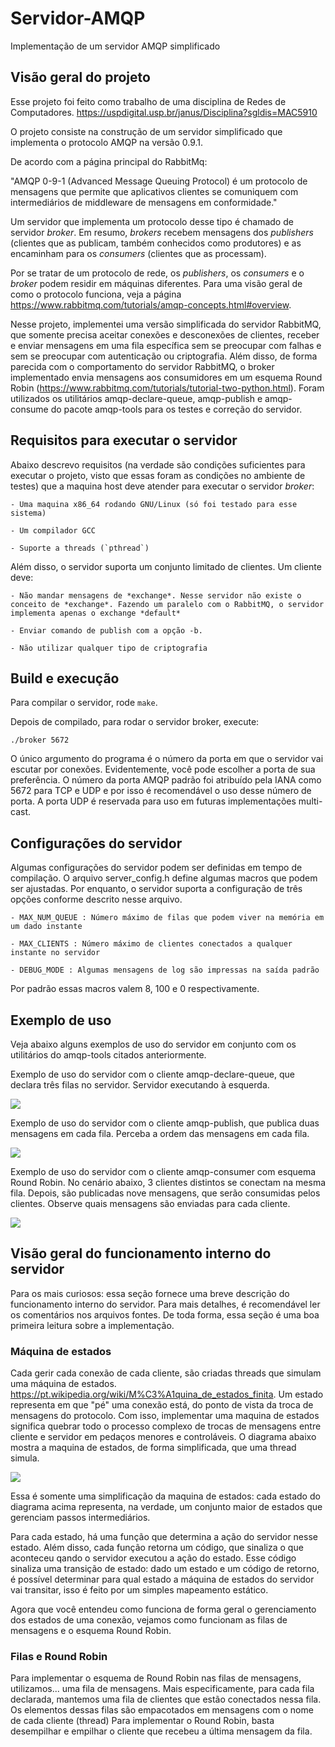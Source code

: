 # Servidor-AMQP

Implementação de um servidor AMQP simplificado

## Visão geral do projeto

Esse projeto foi feito como trabalho de uma disciplina de Redes de Computadores.
https://uspdigital.usp.br/janus/Disciplina?sgldis=MAC5910

O projeto consiste na construção de um servidor simplificado que implementa o protocolo AMQP na versão 0.9.1.

De acordo com a página principal do RabbitMq: 

"AMQP 0-9-1 (Advanced Message Queuing Protocol) é um protocolo de mensagens que permite que aplicativos clientes se comuniquem com intermediários de middleware de mensagens em conformidade."

Um servidor que implementa um protocolo desse tipo é chamado de servidor *broker*. Em resumo, *brokers* recebem mensagens dos *publishers* (clientes que as publicam, também conhecidos como produtores) e as encaminham para os *consumers* (clientes que as processam).

Por se tratar de um protocolo de rede, os *publishers*, os *consumers* e o *broker* podem residir em máquinas diferentes. Para uma visão geral de como o protocolo funciona, veja a página https://www.rabbitmq.com/tutorials/amqp-concepts.html#overview.

Nesse projeto, implementei uma versão simplificada do servidor RabbitMQ, que somente precisa aceitar conexões e desconexões de clientes, receber e enviar mensagens em uma fila especı́fica sem se preocupar com falhas e sem se preocupar com autenticação ou criptografia. Além disso, de forma parecida com o comportamento do servidor RabbitMQ, o broker implementado envia mensagens aos consumidores em um esquema Round Robin (https://www.rabbitmq.com/tutorials/tutorial-two-python.html). Foram utilizados os utilitários amqp-declare-queue, amqp-publish e amqp-consume do pacote amqp-tools para os testes e correção do servidor.

## Requisitos para executar o servidor

Abaixo descrevo requisitos (na verdade são condições suficientes para executar o projeto, visto que essas foram as condições no ambiente de testes) que a maquina host deve atender para executar o servidor *broker*: 

    - Uma maquina x86_64 rodando GNU/Linux (só foi testado para esse sistema)

    - Um compilador GCC

    - Suporte a threads (`pthread`)

Além disso, o servidor suporta um conjunto limitado de clientes. Um cliente deve:

    - Não mandar mensagens de *exchange*. Nesse servidor não existe o conceito de *exchange*. Fazendo um paralelo com o RabbitMQ, o servidor implementa apenas o exchange *default*

    - Enviar comando de publish com a opção -b.

    - Não utilizar qualquer tipo de criptografia


## Build e execução

Para compilar o servidor, rode `make`.

Depois de compilado, para rodar o servidor broker, execute:

    ./broker 5672

O único argumento do programa é o número da porta em que o servidor vai escutar por conexões. Evidentemente, você pode escolher a porta de sua preferência. O número da porta AMQP padrão foi atribuído pela IANA como 5672 para TCP e UDP e por isso é recomendável o uso desse número de porta. A porta UDP é reservada para uso em futuras implementações multi-cast.

## Configurações do servidor

Algumas configurações do servidor podem ser definidas em tempo de compilação. O arquivo server_config.h define algumas macros que podem ser ajustadas. Por enquanto, o servidor suporta a configuração de três opções conforme descrito nesse arquivo.

    - MAX_NUM_QUEUE : Número máximo de filas que podem viver na memória em um dado instante 

    - MAX_CLIENTS : Número máximo de clientes conectados a qualquer instante no servidor

    - DEBUG_MODE : Algumas mensagens de log são impressas na saída padrão

Por padrão essas macros valem 8, 100 e 0 respectivamente.


## Exemplo de uso 

Veja abaixo alguns exemplos de uso do servidor em conjunto com os utilitários do amqp-tools citados anteriormente.

Exemplo de uso do servidor com o cliente amqp-declare-queue, que declara três filas no servidor. Servidor executando à esquerda.

![](https://github.com/paulohdosanjos/Servidor-AMQP/blob/main/img/declare.png?raw=true)

Exemplo de uso do servidor com o cliente amqp-publish, que publica duas mensagens em cada fila. Perceba a ordem das mensagens em cada fila.

![](https://github.com/paulohdosanjos/Servidor-AMQP/blob/main/img/publish.png?raw=true)

Exemplo de uso do servidor com o cliente amqp-consumer com esquema Round Robin. No cenário abaixo, 3 clientes distintos se conectam na mesma fila. Depois, são publicadas nove mensagens, que serão consumidas pelos clientes. Observe quais mensagens são enviadas para cada cliente. 

![](https://github.com/paulohdosanjos/Servidor-AMQP/blob/main/img/roundrobin.png?raw=true)

## Visão geral do funcionamento interno do servidor 

Para os mais curiosos: essa seção fornece uma breve descrição do funcionamento interno do servidor. Para mais detalhes, é recomendável ler os comentários nos arquivos fontes. De toda forma, essa seção é uma boa primeira leitura sobre a implementação.

### Máquina de estados

Cada gerir cada conexão de cada cliente, são criadas threads que simulam uma máquina de estados. https://pt.wikipedia.org/wiki/M%C3%A1quina_de_estados_finita. Um estado representa em que "pé" uma conexão está, do ponto de vista da troca de mensagens do protocolo. Com isso, implementar uma maquina de estados significa quebrar todo o processo complexo de trocas de mensagens entre cliente e servidor em pedaços menores e controláveis. O diagrama abaixo mostra a maquina de estados, de forma simplificada, que uma thread simula.

![](https://github.com/paulohdosanjos/Servidor-AMQP/blob/main/img/diagrama.png?raw=true)

Essa é somente uma simplificação da maquina de estados: cada estado do diagrama acima representa, na verdade, um conjunto maior de estados que gerenciam passos intermediários. 

Para cada estado, há uma função que determina a ação do servidor nesse estado. Além disso, cada função retorna um código, que sinaliza o que aconteceu qando o servidor executou a ação do estado. Esse código sinaliza uma transição de estado: dado um estado e um código de retorno, é possível determinar para qual estado a máquina de estados do servidor vai transitar, isso é feito por um simples mapeamento estático. 

Agora que você entendeu como funciona de forma geral o gerenciamento dos estados de uma conexão, vejamos como funcionam as filas de mensagens e o esquema Round Robin.

### Filas e Round Robin

Para implementar o esquema de Round Robin nas filas de mensagens, utilizamos... uma fila de mensagens. Mais especificamente, para cada fila declarada, mantemos uma fila de clientes que estão conectados nessa fila. Os elementos dessas filas são empacotados em mensagens com o nome de cada cliente (thread) Para implementar o Round Robin, basta desempilhar e empilhar o cliente que recebeu a última mensagem da fila. 






